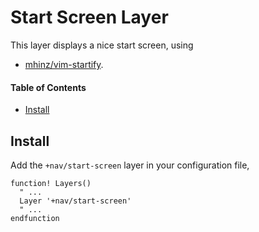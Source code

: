 # Start Screen Layer
This layer displays a nice start screen, using

- [mhinz/vim-startify](https://github.com/mhinz/vim-startify).

#### Table of Contents
- [Install](#install)

## Install
Add the `+nav/start-screen` layer in your configuration file,

```viml
function! Layers()
  " ...
  Layer '+nav/start-screen'
  " ...
endfunction
```
